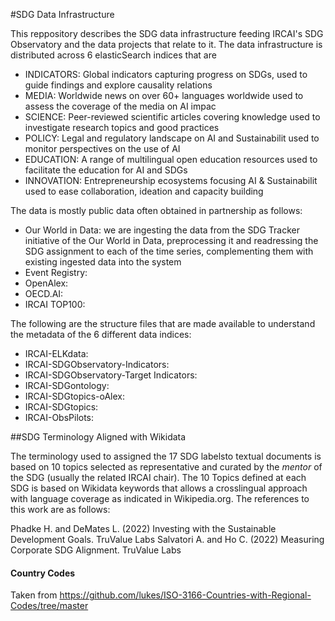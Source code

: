 #SDG Data Infrastructure

This reppository describes the SDG data infrastructure feeding IRCAI's SDG Observatory and the data projects that relate to it. The data infrastructure is distributed across 6 elasticSearch indices that are

* INDICATORS: Global indicators capturing progress on SDGs, used to guide findings and explore causality relations
* MEDIA: Worldwide news on over 60+ languages worldwide used to assess the coverage of the media on AI impac
* SCIENCE: Peer-reviewed scientific articles covering knowledge used to investigate research topics and good practices
* POLICY: Legal and regulatory landscape on AI and Sustainabilit used to monitor perspectives on the use of AI 
* EDUCATION: A range of multilingual open education resources used to facilitate the education for AI and SDGs
* INNOVATION: Entrepreneurship ecosystems focusing AI & Sustainabilit used to ease collaboration, ideation and capacity building

The data is mostly public data often obtained in partnership as follows:

* Our World in Data: we are ingesting the data from the SDG Tracker initiative of the Our World in Data, preprocessing it and readressing the SDG assignment to each of the time series, complementing them with existing ingested data into the system
* Event Registry:
* OpenAlex:
* OECD.AI:
* IRCAI TOP100:

The following are the structure files that are made available to understand the metadata of the 6 different data indices:

* IRCAI-ELKdata: 
* IRCAI-SDGObservatory-Indicators: 
* IRCAI-SDGObservatory-Target Indicators: 
* IRCAI-SDGontology: 
* IRCAI-SDGtopics-oAlex: 
* IRCAI-SDGtopics: 
* IRCAI-ObsPilots: 

##SDG Terminology Aligned with Wikidata

The terminology used to assigned the 17 SDG labelsto textual documents is based on 10 topics selected as representative and curated by the *mentor* of the SDG (usually the related IRCAI chair).
The 10 Topics defined at each SDG is based on Wikidata keywords that allows a crosslingual approach with language coverage as indicated in Wikipedia.org.
The references to this work are as follows:

Phadke H. and DeMates L. (2022) Investing with the Sustainable Development Goals. TruValue Labs
Salvatori A. and Ho C. (2022) Measuring Corporate SDG Alignment. TruValue Labs




#### Country Codes

Taken from https://github.com/lukes/ISO-3166-Countries-with-Regional-Codes/tree/master
